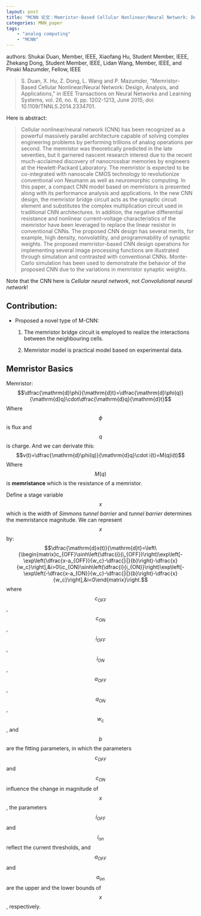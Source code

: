 ```yaml
---
layout: post
title: "MCNN 论文：Memristor-Based Cellular Nonlinear/Neural Network: Design, Analysis, and Applications"
categories: MNN_paper
tags:
    - "analog computing"
    - "MCNN"
---
```


<script type="text/javascript" src="http://cdn.mathjax.org/mathjax/latest/MathJax.js?config=default"></script>

authors:
Shukai Duan, Member, IEEE, Xiaofang Hu, Student Member, IEEE, Zhekang Dong, Student Member, IEEE, Lidan Wang, Member, IEEE, and Pinaki Mazumder, Fellow, IEEE

> S. Duan, X. Hu, Z. Dong, L. Wang and P. Mazumder, "Memristor-Based Cellular Nonlinear/Neural Network: Design, Analysis, and Applications," in IEEE Transactions on Neural Networks and Learning Systems, vol. 26, no. 6, pp. 1202-1213, June 2015, doi: 10.1109/TNNLS.2014.2334701.

Here is abstract:

> Cellular nonlinear/neural network (CNN) has been recognized as a powerful massively parallel architecture capable of solving complex engineering problems by performing trillions of analog operations per second. The memristor was theoretically predicted in the late seventies, but it garnered nascent research interest due to the recent much-acclaimed discovery of nanocrossbar memories by engineers at the Hewlett-Packard Laboratory. The memristor is expected to be co-integrated with nanoscale CMOS technology to revolutionize conventional von Neumann as well as neuromorphic computing. In this paper, a compact CNN model based on memristors is presented along with its performance analysis and applications. In the new CNN design, the memristor bridge circuit acts as the synaptic circuit element and substitutes the complex multiplication circuit used in traditional CNN architectures. In addition, the negative differential resistance and nonlinear current–voltage characteristics of the memristor have been leveraged to replace the linear resistor in conventional CNNs. The proposed CNN design has several merits, for example, high density, nonvolatility, and programmability of synaptic weights. The proposed memristor-based CNN design operations for implementing several image processing functions are illustrated through simulation and contrasted with conventional CNNs. Monte-Carlo simulation has been used to demonstrate the behavior of the proposed CNN due to the variations in memristor synaptic weights.

Note that the CNN here is *Cellular neural network*, not *Convolutional neural network*!

## Contribution:

- Proposed a novel type of M-CNN:

    1. The memristor bridge circuit is employed to realize the interactions between the neighbouring cells.

    1. Memristor model is practical model based on experimental data.

## Memristor Basics

Memristor: 
$$\dfrac{\mathrm{d}\phi}{\mathrm{d}t}=\dfrac{\mathrm{d}\phi(q)}{\mathrm{d}q}\cdot\dfrac{\mathrm{d}q}{\mathrm{d}t}$$
Where $$\phi$$ is flux and $$q$$ is charge. And we can derivate this:
$$v(t)=\dfrac{\mathrm{d}\phi(q)}{\mathrm{d}q}\cdot i(t)=M(q)i(t)$$
Where $$M(q)$$ is **memristance** which is the resistance of a memristor.

Define a stage variable $$x$$ which is the width of *Simmons tunnel barrier* and *tunnel barrier* determines the memristance magnitude. We can represent $$x$$ by:
$$\dfrac{\mathrm{d}x(t)}{\mathrm{d}t}=\left\{\begin{matrix}c_{OFF}\sinh\left(\dfrac{i}{i_{OFF}}\right)\exp\left[-\exp\left(\dfrac{x-a_{OFF}}{w_c}-\dfrac{|i|}{b}\right)-\dfrac{x}{w_c}\right],&i>0\\c_{ON}\sinh\left(\dfrac{i}{i_{ON}}\right)\exp\left[-\exp\left(-\dfrac{x-a_{ON}}{w_c}-\dfrac{|i|}{b}\right)-\dfrac{x}{w_c}\right],&i<0\end{matrix}\right.$$
where $$c_{OFF}$$, $$c_{ON}$$, $$i_{OFF}$$, $$i_{ON}$$, $$a_{OFF}$$, $$a_{ON}$$, $$w_c$$, and $$b$$ are the fitting parameters, in which the parameters $$c_{OFF}$$ and $$c_{ON}$$ influence the change in magnitude of $$x$$, the parameters $$i_{OFF}$$ and $$i_{on}$$ reflect the current thresholds, and $$a_{OFF}$$ and $$a_{on}$$ are the upper and the lower bounds of $$x$$, respectively.
